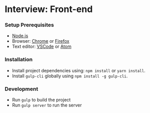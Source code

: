 # Interview: Front-end

### Setup Prerequisites

- [Node.js](https://nodejs.org/en/)
- Browser: [Chrome](https://www.google.com/chrome/) or [Firefox](https://www.mozilla.org/en-US/firefox/new/)
- Text editor: [VSCode](https://code.visualstudio.com/) or [Atom](https://atom.io/)

### Installation

- Install project dependencies using: `npm install` or `yarn install`.
- Install `gulp-cli` globally using `npm install -g gulp-cli`.

### Development

- Run `gulp` to build the project
- Run `gulp server` to run the server
